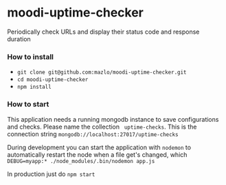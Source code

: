 # moodi-uptime-checker
Periodically check URLs and display their status code and response duration

### How to install
- `git clone git@github.com:mazlo/moodi-uptime-checker.git`
- `cd moodi-uptime-checker`
- `npm install`

### How to start

This application needs a running mongodb instance to save configurations and checks. Please name the collection ` uptime-checks`. This is the connection string `mongodb://localhost:27017/uptime-checks`

During development you can start the application with `nodemon` to automatically restart the node when a file get's changed, which `DEBUG=myapp:* ./node_modules/.bin/nodemon app.js`

In production just do `npm start`
